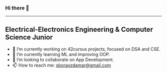 ### Hi there 👋

---
Electrical-Electronics Engineering & Computer Science Junior
---

- 🔭 I’m currently working on 42cursus projects, focused on DSA and CSE.
- 🌱 I’m currently learning ML and improving OOP.
- 👯 I’m looking to collaborate on App Development.
- 📫 How to reach me: sboraozdamar@gmail.com
